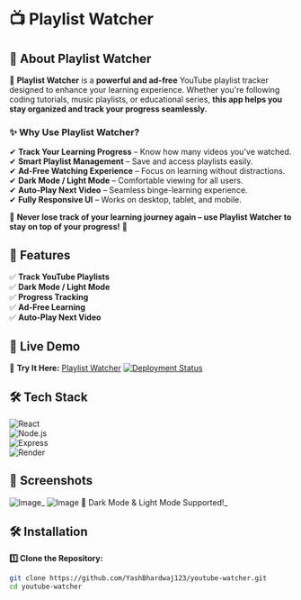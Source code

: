 # 📺 Playlist Watcher

## 📌 About Playlist Watcher

🚀 **Playlist Watcher** is a **powerful and ad-free** YouTube playlist tracker designed to enhance your learning experience. Whether you're following coding tutorials, music playlists, or educational series, **this app helps you stay organized and track your progress seamlessly.**  

### ✨ Why Use Playlist Watcher?  
✔ **Track Your Learning Progress** – Know how many videos you've watched.  
✔ **Smart Playlist Management** – Save and access playlists easily.  
✔ **Ad-Free Watching Experience** – Focus on learning without distractions.  
✔ **Dark Mode / Light Mode** – Comfortable viewing for all users.  
✔ **Auto-Play Next Video** – Seamless binge-learning experience.  
✔ **Fully Responsive UI** – Works on desktop, tablet, and mobile.  

🎯 **Never lose track of your learning journey again – use Playlist Watcher to stay on top of your progress!** 🚀  

## 🌟 Features  
✅ **Track YouTube Playlists**  
✅ **Dark Mode / Light Mode**  
✅ **Progress Tracking**  
✅ **Ad-Free Learning**  
✅ **Auto-Play Next Video**  

## 🚀 Live Demo  
🔗 **Try It Here:** [Playlist Watcher](https://project-playlist-watcher.onrender.com) 
[![Deployment Status](https://img.shields.io/badge/Live%20on-Render-blue?style=flat-square&logo=render)](https://project-playlist-watcher.onrender.com)


## 🛠 Tech Stack  
![React](https://img.shields.io/badge/React-18.2-blue?style=for-the-badge&logo=react)  
![Node.js](https://img.shields.io/badge/Node.js-18-green?style=for-the-badge&logo=node.js)  
![Express](https://img.shields.io/badge/Express-4.x-lightgrey?style=for-the-badge&logo=express)  
![Render](https://img.shields.io/badge/Deployed%20on-Render-blue?style=for-the-badge&logo=render)  

## 📸 Screenshots  
![Image](https://github.com/user-attachments/assets/b76756ac-0235-4934-b5a3-89a7dc8ccfb4)_
![Image](https://github.com/user-attachments/assets/fca9ee73-b0cb-410a-8134-c200eecbad62)
🎥 Dark Mode & Light Mode Supported!_  

## 🛠 Installation  
**1️⃣ Clone the Repository:**  
```sh
git clone https://github.com/YashBhardwaj123/youtube-watcher.git
cd youtube-watcher
